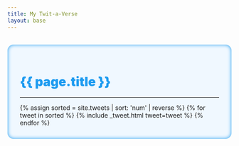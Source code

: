 ```yaml
---
title: My Twit-a-Verse
layout: base
---
```


<br/>

<div class="row">
    <div class="col-lg-2 col-md-0"></div>
    <div class="col-lg-8 col-md-12" style="background-color: aliceblue; border-radius: 1em; padding: 2em; box-shadow: inset 0px 0px 8px 0px #1d9bf0;">
        <h1 style="color: #1d9bf0; font-weight: 900;">{{ page.title }}</h1>
        <hr/>
        <div class="row">
            <div class="col-12">
                {% assign sorted = site.tweets | sort: 'num' | reverse  %}
                {% for tweet in sorted %}
                    {% include _tweet.html tweet=tweet %}
                {% endfor %}
            </div>
        </div>
    </div>
</div>
